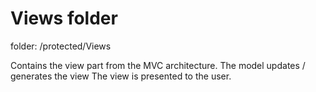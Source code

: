 Views folder
===

folder: /protected/Views

Contains the view part from the MVC architecture.
The model updates / generates the view
The view is presented to the user.

